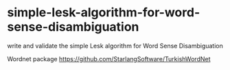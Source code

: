 # simple-lesk-algorithm-for-word-sense-disambiguation
write and validate the simple Lesk algorithm for Word Sense Disambiguation


Wordnet package https://github.com/StarlangSoftware/TurkishWordNet
